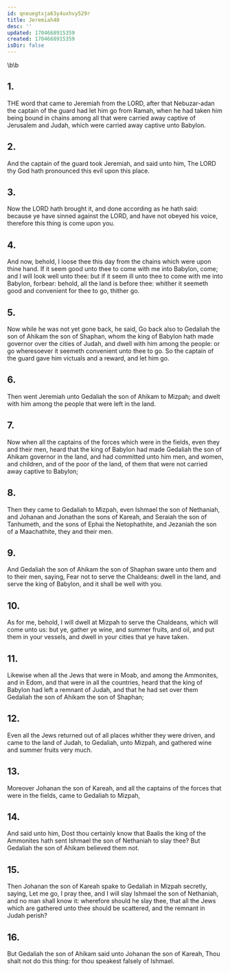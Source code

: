 ```yaml
---
id: qneuegtxja63y4uxhvy529r
title: Jeremiah40
desc: ''
updated: 1704668915359
created: 1704668915359
isDir: false
---
```

\b\b
## 1.
THE word that came to Jeremiah from the LORD, after that Nebuzar-adan the captain of the guard had let him go from Ramah, when he had taken him being bound in chains among all that were carried away captive of Jerusalem and Judah, which were carried away captive unto Babylon.
## 2.
And the captain of the guard took Jeremiah, and said unto him, The LORD thy God hath pronounced this evil upon this place.
## 3.
Now the LORD hath brought it, and done according as he hath said: because ye have sinned against the LORD, and have not obeyed his voice, therefore this thing is come upon you.
## 4.
And now, behold, I loose thee this day from the chains which were upon thine hand.  If it seem good unto thee to come with me into Babylon, come; and I will look well unto thee: but if it seem ill unto thee to come with me into Babylon, forbear: behold, all the land is before thee: whither it seemeth good and convenient for thee to go, thither go.
## 5.
Now while he was not yet gone back, he said, Go back also to Gedaliah the son of Ahikam the son of Shaphan, whom the king of Babylon hath made governor over the cities of Judah, and dwell with him among the people: or go wheresoever it seemeth convenient unto thee to go.  So the captain of the guard gave him victuals and a reward, and let him go.
## 6.
Then went Jeremiah unto Gedaliah the son of Ahikam to Mizpah; and dwelt with him among the people that were left in the land.
## 7.
Now when all the captains of the forces which were in the fields, even they and their men, heard that the king of Babylon had made Gedaliah the son of Ahikam governor in the land, and had committed unto him men, and women, and children, and of the poor of the land, of them that were not carried away captive to Babylon;
## 8.
Then they came to Gedaliah to Mizpah, even Ishmael the son of Nethaniah, and Johanan and Jonathan the sons of Kareah, and Seraiah the son of Tanhumeth, and the sons of Ephai the Netophathite, and Jezaniah the son of a Maachathite, they and their men.
## 9.
And Gedaliah the son of Ahikam the son of Shaphan sware unto them and to their men, saying, Fear not to serve the Chaldeans: dwell in the land, and serve the king of Babylon, and it shall be well with you.
## 10.
As for me, behold, I will dwell at Mizpah to serve the Chaldeans, which will come unto us: but ye, gather ye wine, and summer fruits, and oil, and put them in your vessels, and dwell in your cities that ye have taken.
## 11.
Likewise when all the Jews that were in Moab, and among the Ammonites, and in Edom, and that were in all the countries, heard that the king of Babylon had left a remnant of Judah, and that he had set over them Gedaliah the son of Ahikam the son of Shaphan;
## 12.
Even all the Jews returned out of all places whither they were driven, and came to the land of Judah, to Gedaliah, unto Mizpah, and gathered wine and summer fruits very much.
## 13.
Moreover Johanan the son of Kareah, and all the captains of the forces that were in the fields, came to Gedaliah to Mizpah,
## 14.
And said unto him, Dost thou certainly know that Baalis the king of the Ammonites hath sent Ishmael the son of Nethaniah to slay thee?  But Gedaliah the son of Ahikam believed them not.
## 15.
Then Johanan the son of Kareah spake to Gedaliah in Mizpah secretly, saying, Let me go, I pray thee, and I will slay Ishmael the son of Nethaniah, and no man shall know it: wherefore should he slay thee, that all the Jews which are gathered unto thee should be scattered, and the remnant in Judah perish?
## 16.
But Gedaliah the son of Ahikam said unto Johanan the son of Kareah, Thou shalt not do this thing: for thou speakest falsely of Ishmael.
